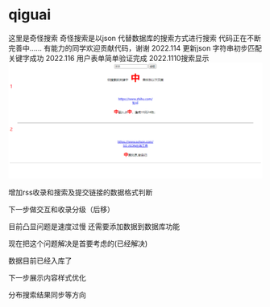 # qiguai
这里是奇怪搜索
奇怪搜索是以json 代替数据库的搜索方式进行搜索
代码正在不断完善中……
有能力的同学欢迎贡献代码，谢谢
2022.114 更新json 字符串初步匹配关键字成功
2022.116 用户表单简单验证完成
2022.1110搜索显示
![image](https://github.com/qidouhai/qiguai/blob/main/Snipaste_2022-11-14_10-16-31.png)

增加rss收录和搜索及提交链接的数据格式判断

下一步做交互和收录分级（后移）

目前凸显问题是速度过慢  还需要添加数据到数据库功能

现在把这个问题解决是首要考虑的(已经解决)

数据目前已经入库了

下一步展示内容样式优化

分布搜索结果同步等方向
